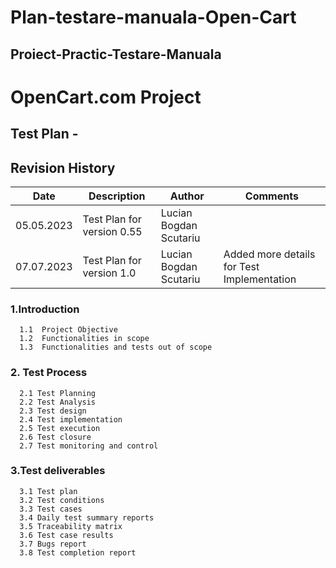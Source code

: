 # Plan-testare-manuala-Open-Cart
## Proiect-Practic-Testare-Manuala
# OpenCart.com  Project
  ## Test Plan -
  

## Revision History
| Date  | Description  | Author | Comments | 
|---|---|---|---|
| 05.05.2023 | Test Plan for version 0.55 | Lucian Bogdan Scutariu|   |
| 07.07.2023 | Test Plan for version 1.0 | Lucian Bogdan Scutariu | Added more details for Test Implementation |

  ### 1.Introduction
      1.1  Project Objective
      1.2  Functionalities in scope
      1.3  Functionalities and tests out of scope
  ### 2. Test Process
      2.1 Test Planning
      2.2 Test Analysis
      2.3 Test design
      2.4 Test implementation
      2.5 Test execution
      2.6 Test closure
      2.7 Test monitoring and control
  ### 3.Test deliverables
      3.1 Test plan
      3.2 Test conditions
      3.3 Test cases
      3.4 Daily test summary reports
      3.5 Traceability matrix
      3.6 Test case results
      3.7 Bugs report
      3.8 Test completion report

   
      
     
  
